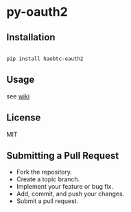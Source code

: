 # py-oauth2

## Installation

```

pip install haobtc-oauth2

```

## Usage

see [wiki](https://github.com/haobtc/pyhaobtc/wiki/haobtc-OAuth)

## License

MIT

## Submitting a Pull Request
* Fork the repository.
* Create a topic branch.
* Implement your feature or bug fix.
* Add, commit, and push your changes.
* Submit a pull request.
